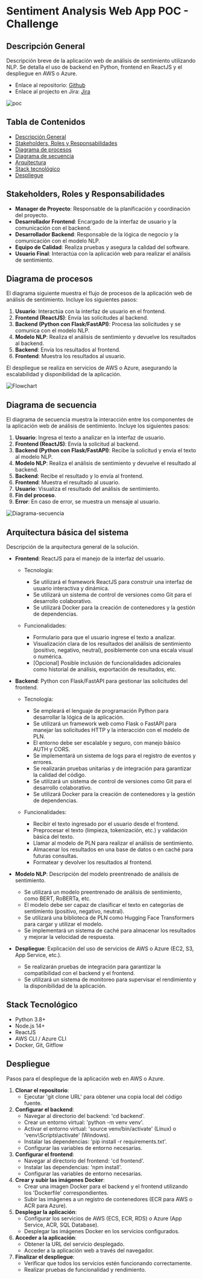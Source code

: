 # Sentiment Analysis Web App POC - Challenge

## Descripción General

Descripción breve de la aplicación web de análisis de sentimiento utilizando NLP. Se detalla el uso de backend en Python, frontend en ReactJS y el despliegue en AWS o Azure.

- Enlace al repositorio: [Github](https://github.com/alicialara/SentimentAnalysisChallenge)
- Enlace al projecto en Jira: [Jira](https://sentiment-analysis-web-app.atlassian.net/jira/software/projects/SW/boards/1)

![poc](docs/poc-front.png)


## Tabla de Contenidos
- [Descripción General](#descripción-general)
- [Stakeholders, Roles y Responsabilidades](#stakeholders-roles-y-responsabilidades)
- [Diagrama de procesos](#diagrama-de-procesos)
- [Diagrama de secuencia](#diagrama-de-secuencia)
- [Arquitectura](#arquitectura-básica-del-sistema)
- [Stack tecnológico](#stack-tecnológico)
- [Despliegue](#despliegue)


## Stakeholders, Roles y Responsabilidades

- **Manager de Proyecto**: Responsable de la planificación y coordinación del proyecto.
- **Desarrollador Frontend**: Encargado de la interfaz de usuario y la comunicación con el backend.
- **Desarrollador Backend**: Responsable de la lógica de negocio y la comunicación con el modelo NLP.
- **Equipo de Calidad**: Realiza pruebas y asegura la calidad del software.
- **Usuario Final**: Interactúa con la aplicación web para realizar el análisis de sentimiento.


## Diagrama de procesos

El diagrama siguiente muestra el flujo de procesos de la aplicación web de análisis de sentimiento. Incluye los siguientes pasos:

1. **Usuario**: Interactúa con la interfaz de usuario en el frontend.
2. **Frontend (ReactJS)**: Envía las solicitudes al backend.
3. **Backend (Python con Flask/FastAPI)**: Procesa las solicitudes y se comunica con el modelo NLP.
4. **Modelo NLP**: Realiza el análisis de sentimiento y devuelve los resultados al backend.
5. **Backend**: Envía los resultados al frontend.
6. **Frontend**: Muestra los resultados al usuario.

El despliegue se realiza en servicios de AWS o Azure, asegurando la escalabilidad y disponibilidad de la aplicación.

![Flowchart](docs/Flowchart.png)

## Diagrama de secuencia

El diagrama de secuencia muestra la interacción entre los componentes de la aplicación web de análisis de sentimiento. Incluye los siguientes pasos:
1. **Usuario**: Ingresa el texto a analizar en la interfaz de usuario.
2. **Frontend (ReactJS)**: Envía la solicitud al backend.
3. **Backend (Python con Flask/FastAPI)**: Recibe la solicitud y envía el texto al modelo NLP.
4. **Modelo NLP**: Realiza el análisis de sentimiento y devuelve el resultado al backend.
5. **Backend**: Recibe el resultado y lo envía al frontend.
6. **Frontend**: Muestra el resultado al usuario.
7. **Usuario**: Visualiza el resultado del análisis de sentimiento.
8. **Fin del proceso**.
9. **Error**: En caso de error, se muestra un mensaje al usuario.

![Diagrama-secuencia](docs/sequence-diagram.png)

## Arquitectura básica del sistema

Descripción de la arquitectura general de la solución.

- **Frontend**: ReactJS para el manejo de la interfaz del usuario.

  * Tecnología:
    * Se utilizará el framework ReactJS para construir una interfaz de usuario interactiva y dinámica.
    * Se utilizará un sistema de control de versiones como Git para el desarrollo colaborativo.
    * Se utilizará Docker para la creación de contenedores y la gestión de dependencias.

  * Funcionalidades:
    * Formulario para que el usuario ingrese el texto a analizar.
    * Visualización clara de los resultados del análisis de sentimiento (positivo, negativo, neutral), posiblemente con una escala visual o numérica.
    * [Opcional] Posible inclusión de funcionalidades adicionales como historial de análisis, exportación de resultados, etc.

- **Backend**: Python con Flask/FastAPI para gestionar las solicitudes del frontend.

  * Tecnología:
    * Se empleará el lenguaje de programación Python para desarrollar la lógica de la aplicación.
    * Se utilizará un framework web como Flask o FastAPI para manejar las solicitudes HTTP y la interacción con el modelo de PLN.
    * El entorno debe ser escalable y seguro, con manejo básico AUTH y CORS.
    * Se implementará un sistema de logs para el registro de eventos y errores.
    * Se realizarán pruebas unitarias y de integración para garantizar la calidad del código.
    * Se utilizará un sistema de control de versiones como Git para el desarrollo colaborativo.
    * Se utilizará Docker para la creación de contenedores y la gestión de dependencias.

  * Funcionalidades:
    * Recibir el texto ingresado por el usuario desde el frontend.
    * Preprocesar el texto (limpieza, tokenización, etc.) y validación básica del texto.
    * Llamar al modelo de PLN para realizar el análisis de sentimiento.
    * Almacenar los resultados en una base de datos o en caché para futuras consultas.
    * Formatear y devolver los resultados al frontend.

- **Modelo NLP**: Descripción del modelo preentrenado de análisis de sentimiento.
    * Se utilizará un modelo preentrenado de análisis de sentimiento, como BERT, RoBERTa, etc.
    * El modelo debe ser capaz de clasificar el texto en categorías de sentimiento (positivo, negativo, neutral).
    * Se utilizará una biblioteca de PLN como Hugging Face Transformers para cargar y utilizar el modelo.
    * Se implementará un sistema de caché para almacenar los resultados y mejorar la velocidad de respuesta.


- **Despliegue**: Explicación del uso de servicios de AWS o Azure (EC2, S3, App Service, etc.).

  * Se realizarán pruebas de integración para garantizar la compatibilidad con el backend y el frontend.
  * Se utilizará un sistema de monitoreo para supervisar el rendimiento y la disponibilidad de la aplicación.


## Stack Tecnológico
- Python 3.8+
- Node.js 14+
- ReactJS
- AWS CLI / Azure CLI
- Docker, Git, Gitflow

## Despliegue

Pasos para el despliegue de la aplicación web en AWS o Azure.


1. **Clonar el repositorio**:
   - Ejecutar 'git clone URL' para obtener una copia local del código fuente.
2. **Configurar el backend**:
   - Navegar al directorio del backend: 'cd backend'.
   - Crear un entorno virtual: 'python -m venv venv'.
   - Activar el entorno virtual: 'source venv/bin/activate' (Linux) o 'venv\Scripts\activate' (Windows).
   - Instalar las dependencias: 'pip install -r requirements.txt'.
   - Configurar las variables de entorno necesarias.
3. **Configurar el frontend**:
   - Navegar al directorio del frontend: 'cd frontend'.
   - Instalar las dependencias: 'npm install'.
   - Configurar las variables de entorno necesarias.
4. **Crear y subir las imágenes Docker**:
   - Crear una imagen Docker para el backend y el frontend utilizando los 'Dockerfile' correspondientes.
   - Subir las imágenes a un registro de contenedores (ECR para AWS o ACR para Azure).
5. **Desplegar la aplicación**:
   - Configurar los servicios de AWS (ECS, ECR, RDS) o Azure (App Service, ACR, SQL Database).
   - Desplegar las imágenes Docker en los servicios configurados.
6. **Acceder a la aplicación**:
   - Obtener la URL del servicio desplegado.
   - Acceder a la aplicación web a través del navegador.
7. **Finalizar el despliegue**:
   - Verificar que todos los servicios estén funcionando correctamente.
   - Realizar pruebas de funcionalidad y rendimiento.
